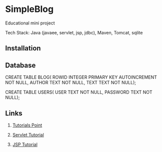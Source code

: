SimpleBlog
==========
Educational mini project

Tech Stack: Java (javaee, servlet, jsp, jdbc), Maven, Tomcat, sqlite

Installation
------------

Database
--------
CREATE TABLE BLOG(
ROWID INTEGER PRIMARY KEY AUTOINCREMENT NOT NULL,
AUTHOR TEXT NOT NULL,
TEXT TEXT NOT NULL);

CREATE TABLE USERS(
USER TEXT NOT NULL,
PASSWORD TEXT NOT NULL);

Links
-----
1. [Tutorials Point](https://www.tutorialspoint.com/index.htm)

2. [Servlet Tutorial](http://www.journaldev.com/1877/servlet-tutorial-java)
3. [JSP Tutorial](http://www.jsptut.com/)
